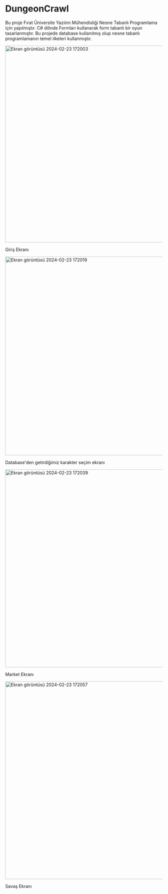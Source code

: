 # DungeonCrawl
 Bu proje Fırat Üniversite Yazılım Mühendisliği Nesne Tabanlı Programlama için yapılmıştır.
 C# dilinde Formları kullanarak form tabanlı bir oyun tasarlanmıştır.
 Bu projede database kullanılmış olup nesne tabanlı programlamanın temel ilkeleri kullanmıştır.
 
<img width="629" alt="Ekran görüntüsü 2024-02-23 172003" src="https://github.com/Baris34/DungeonCrawl/assets/46277882/0b7389e8-9542-478c-9d27-dd8fa71a8dba">

Giriş Ekranı

<img width="635" alt="Ekran görüntüsü 2024-02-23 172019" src="https://github.com/Baris34/DungeonCrawl/assets/46277882/e0aa6997-4c47-43c8-999b-3a31c74d8474">

Database'den getirdiğimiz karakter seçim ekranı

<img width="632" alt="Ekran görüntüsü 2024-02-23 172039" src="https://github.com/Baris34/DungeonCrawl/assets/46277882/910ca806-0255-4f8b-9086-ed8affe45985">

Market Ekranı

<img width="632" alt="Ekran görüntüsü 2024-02-23 172057" src="https://github.com/Baris34/DungeonCrawl/assets/46277882/4f159395-985f-4543-a652-0440410998e7">

Savaş Ekranı
